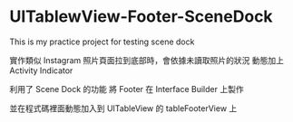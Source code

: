 # UITablewView-Footer-SceneDock
This is my practice project for testing scene dock

實作類似 Instagram 照片頁面拉到底部時，會依據未讀取照片的狀況
動態加上 Activity Indicator

利用了 Scene Dock 的功能
將 Footer 在 Interface Builder 上製作

並在程式碼裡面動態加入到 UITableView 的 tableFooterView 上
